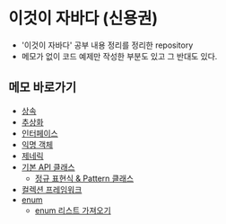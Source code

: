 # 이것이 자바다 (신용권)
- '이것이 자바다' 공부 내용 정리를 정리한 repository
- 메모가 없이 코드 예제만 작성한 부분도 있고 그 반대도 있다.

## 메모 바로가기
- [상속](https://github.com/soongjamm/this-is-the-java/blob/master/src/inheritance)
- [추상화](https://github.com/soongjamm/this-is-the-java/blob/master/src/inheritance/abstraction)
- [인터페이스](https://github.com/soongjamm/this-is-the-java/blob/master/src/Interface)
- [익명 객체](https://github.com/soongjamm/this-is-the-java/blob/master/src/nestedClassAndInterface)
- [제네릭](https://github.com/soongjamm/this-is-the-java/blob/master/src/generic)
- [기본 API 클래스](https://github.com/soongjamm/this-is-the-java/blob/master/src/javaAPI)
    - [정규 표현식 & Pattern 클래스](https://github.com/soongjamm/this-is-the-java/blob/master/src/javaAPI/RegExp)
- [컬렉션 프레임워크](https://github.com/soongjamm/this-is-the-java/blob/master/src/collection)
- [enum](https://github.com/soongjamm/this-is-the-java/blob/master/src/enums)
    - [enum 리스트 가져오기](https://github.com/soongjamm/this-is-the-java/blob/master/src/enums/enumExample)
